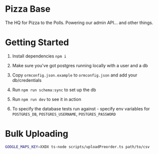 # Pizza Base

The HQ for Pizza to the Polls. Powering our admin API... and other things.

# Getting Started

1. Install dependencies `npm i`

1. Make sure you've got postgres running locally with a user and a db

1. Copy `ormconfig.json.example` to `ormconfig.json` and add your db/credentials

1. Run `npm run schema:sync` to set up the db

1. Run `npm run dev` to see it in action

1. To specify the database tests run against - specify env variables for `POSTGRES_DB`, `POSTGRES_USERNAME`, `POSTGRES_PASSWORD`

# Bulk Uploading

```bash
GOOGLE_MAPS_KEY=XXDX ts-node scripts/uploadPreorder.ts path/to/csv
```
